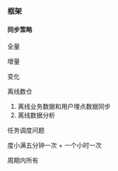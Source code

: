 ### 框架





#### 同步策略



全量

增量

变化













离线数仓

1. 离线业务数据和用户埋点数据同步
2. 离线数据分析

任务调度问题

度小满五分钟一次 + 一个小时一次

周期内所有